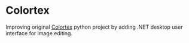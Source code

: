 # Colortex
Improving original [Colortex](https://github.com/IgorZyktin/Colortex) python project by adding .NET desktop user interface for image editing.
